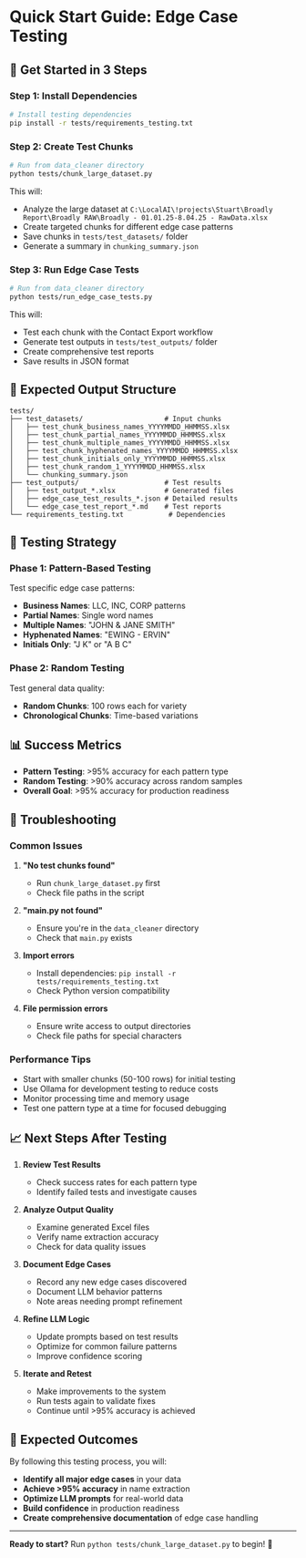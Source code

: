 # Quick Start Guide: Edge Case Testing

## 🚀 **Get Started in 3 Steps**

### **Step 1: Install Dependencies**
```bash
# Install testing dependencies
pip install -r tests/requirements_testing.txt
```

### **Step 2: Create Test Chunks**
```bash
# Run from data_cleaner directory
python tests/chunk_large_dataset.py
```

This will:
- Analyze the large dataset at `C:\LocalAI\!projects\Stuart\Broadly Report\Broadly RAW\Broadly - 01.01.25-8.04.25 - RawData.xlsx`
- Create targeted chunks for different edge case patterns
- Save chunks in `tests/test_datasets/` folder
- Generate a summary in `chunking_summary.json`

### **Step 3: Run Edge Case Tests**
```bash
# Run from data_cleaner directory
python tests/run_edge_case_tests.py
```

This will:
- Test each chunk with the Contact Export workflow
- Generate test outputs in `tests/test_outputs/` folder
- Create comprehensive test reports
- Save results in JSON format

## 📁 **Expected Output Structure**

```
tests/
├── test_datasets/                    # Input chunks
│   ├── test_chunk_business_names_YYYYMMDD_HHMMSS.xlsx
│   ├── test_chunk_partial_names_YYYYMMDD_HHMMSS.xlsx
│   ├── test_chunk_multiple_names_YYYYMMDD_HHMMSS.xlsx
│   ├── test_chunk_hyphenated_names_YYYYMMDD_HHMMSS.xlsx
│   ├── test_chunk_initials_only_YYYYMMDD_HHMMSS.xlsx
│   ├── test_chunk_random_1_YYYYMMDD_HHMMSS.xlsx
│   └── chunking_summary.json
├── test_outputs/                     # Test results
│   ├── test_output_*.xlsx            # Generated files
│   ├── edge_case_test_results_*.json # Detailed results
│   └── edge_case_test_report_*.md    # Test reports
└── requirements_testing.txt           # Dependencies
```

## 🎯 **Testing Strategy**

### **Phase 1: Pattern-Based Testing**
Test specific edge case patterns:
- **Business Names**: LLC, INC, CORP patterns
- **Partial Names**: Single word names
- **Multiple Names**: "JOHN & JANE SMITH"
- **Hyphenated Names**: "EWING - ERVIN"
- **Initials Only**: "J K" or "A B C"

### **Phase 2: Random Testing**
Test general data quality:
- **Random Chunks**: 100 rows each for variety
- **Chronological Chunks**: Time-based variations

## 📊 **Success Metrics**

- **Pattern Testing**: >95% accuracy for each pattern type
- **Random Testing**: >90% accuracy across random samples
- **Overall Goal**: >95% accuracy for production readiness

## 🔧 **Troubleshooting**

### **Common Issues**

1. **"No test chunks found"**
   - Run `chunk_large_dataset.py` first
   - Check file paths in the script

2. **"main.py not found"**
   - Ensure you're in the `data_cleaner` directory
   - Check that `main.py` exists

3. **Import errors**
   - Install dependencies: `pip install -r tests/requirements_testing.txt`
   - Check Python version compatibility

4. **File permission errors**
   - Ensure write access to output directories
   - Check file paths for special characters

### **Performance Tips**

- Start with smaller chunks (50-100 rows) for initial testing
- Use Ollama for development testing to reduce costs
- Monitor processing time and memory usage
- Test one pattern type at a time for focused debugging

## 📈 **Next Steps After Testing**

1. **Review Test Results**
   - Check success rates for each pattern type
   - Identify failed tests and investigate causes

2. **Analyze Output Quality**
   - Examine generated Excel files
   - Verify name extraction accuracy
   - Check for data quality issues

3. **Document Edge Cases**
   - Record any new edge cases discovered
   - Document LLM behavior patterns
   - Note areas needing prompt refinement

4. **Refine LLM Logic**
   - Update prompts based on test results
   - Optimize for common failure patterns
   - Improve confidence scoring

5. **Iterate and Retest**
   - Make improvements to the system
   - Run tests again to validate fixes
   - Continue until >95% accuracy is achieved

## 🎉 **Expected Outcomes**

By following this testing process, you will:

- **Identify all major edge cases** in your data
- **Achieve >95% accuracy** in name extraction
- **Optimize LLM prompts** for real-world data
- **Build confidence** in production readiness
- **Create comprehensive documentation** of edge case handling

---

**Ready to start?** Run `python tests/chunk_large_dataset.py` to begin! 🚀
